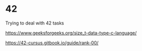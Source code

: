# 42
Trying to deal with 42 tasks

https://www.geeksforgeeks.org/size_t-data-type-c-language/

https://42-cursus.gitbook.io/guide/rank-00/
